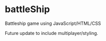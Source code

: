 # battleShip
Battleship game using JavaScript/HTML/CSS

Future update to include multiplayer/styling.
